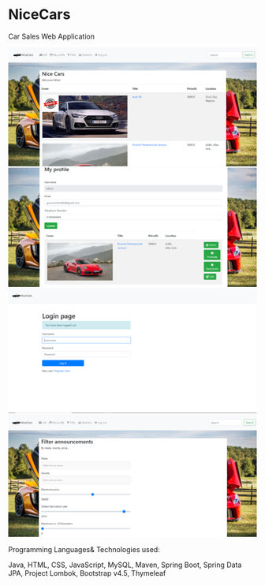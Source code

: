 # NiceCars
Car Sales Web Application

![Capture](Capture.png)
![Capture2](Capture2.png)
![Capture3](Capture4.png)
![Capture4](Capture3.png)

Programming Languages& Technologies used:

Java,
HTML, CSS, JavaScript,
MySQL,
Maven,
Spring Boot,
Spring Data JPA,
Project Lombok,
Bootstrap v4.5,
Thymeleaf

